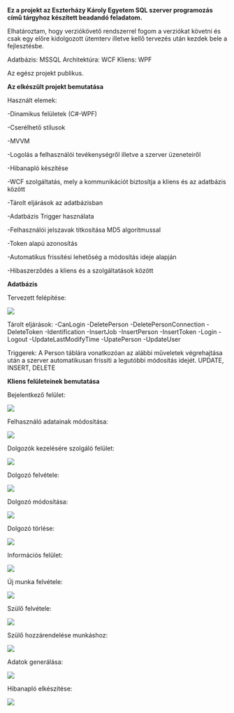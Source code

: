 **Ez a projekt az Eszterházy Károly Egyetem SQL szerver programozás című tárgyhoz készített beadandó feladatom.**

Elhatároztam, hogy verziókövető rendszerrel fogom a verziókat követni és csak egy előre kidolgozott ütemterv illetve kellő tervezés után kezdek bele a fejlesztésbe.

Adatbázis: MSSQL
Architektúra: WCF
Kliens: WPF

Az egész projekt publikus.

**Az elkészült projekt bemutatása**

Használt elemek:

-Dinamikus felületek (C#-WPF)

-Cserélhető stílusok

-MVVM

-Logolás a felhasználói tevékenységről illetve a szerver üzeneteiről

-Hibanapló készítése

-WCF szolgáltatás, mely a kommunikációt biztosítja a kliens és az adatbázis között

-Tárolt eljárások az adatbázisban

-Adatbázis Trigger használata

-Felhasználói jelszavak titkosítása MD5 algoritmussal

-Token alapú azonosítás

-Automatikus frissítési lehetőség a módosítás ideje alapján

-Hibaszerződés a kliens és a szolgáltatások között

**Adatbázis**

Tervezett felépítése:

<img src="database/DatabaseDesign.png">

Tárolt eljárások:
-CanLogin
-DeletePerson
-DeletePersonConnection
-DeleteToken
-Identification
-InsertJob
-InsertPerson
-InsertToken
-Login
-Logout
-UpdateLastModifyTime
-UpatePerson
-UpdateUser

Triggerek:
A Person táblára vonatkozóan az alábbi műveletek végrehajtása után a szerver automatikusan frissíti a legutóbbi módosítás idejét. UPDATE, INSERT, DELETE

**Kliens felületeinek bemutatása**

Bejelentkező felület:

<img src="client/designs/screenshots/Login.png">

Felhasználó adatainak módosítása:

<img src="client/designs/screenshots/AdatValtoztatas.png">

Dolgozók kezelésére szolgáló felület:

<img src="client/designs/screenshots/Munkasok.png">

Dolgozó felvétele:

<img src="client/designs/screenshots/MunkasFelvetele.png">

Dolgozó módosítása:

<img src="client/designs/screenshots/MunkasModositasa.png">

Dolgozó törlése:

<img src="client/designs/screenshots/MunkasTorlese.png">

Információs felület:

<img src="client/designs/screenshots/Info.png">

Új munka felvétele:

<img src="client/designs/screenshots/MunkahelyFelvetele.png">

Szülő felvétele:

<img src="client/designs/screenshots/SzuloFelvetele.png">

Szülő hozzárendelése munkáshoz:

<img src="client/designs/screenshots/SzuloMunkasKapcsolat.png">

Adatok generálása:

<img src="client/designs/screenshots/AdatokGeneralasa.png">

Hibanapló elkészítése:

<img src="client/designs/screenshots/Hibanaplo.png">
